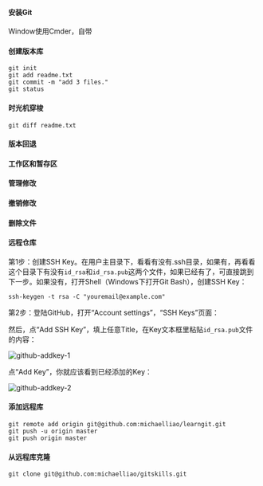 #### 安装Git

Window使用Cmder，自带

#### 创建版本库

```shell
git init
git add readme.txt
git commit -m "add 3 files."
git status
```

#### 时光机穿梭

```shell
git diff readme.txt 
```

#### 版本回退

#### 工作区和暂存区

#### 管理修改

#### 撤销修改

#### 删除文件

#### 远程仓库

第1步：创建SSH Key。在用户主目录下，看看有没有.ssh目录，如果有，再看看这个目录下有没有`id_rsa`和`id_rsa.pub`这两个文件，如果已经有了，可直接跳到下一步。如果没有，打开Shell（Windows下打开Git Bash），创建SSH Key：

```shell
ssh-keygen -t rsa -C "youremail@example.com"
```

第2步：登陆GitHub，打开“Account settings”，“SSH Keys”页面：

然后，点“Add SSH Key”，填上任意Title，在Key文本框里粘贴`id_rsa.pub`文件的内容：

![github-addkey-1](http://www.liaoxuefeng.com/files/attachments/001384908342205cc1234dfe1b541ff88b90b44b30360da000/0)

点“Add Key”，你就应该看到已经添加的Key：

![github-addkey-2](http://www.liaoxuefeng.com/files/attachments/0013849083502905a4caa2dc6984acd8e39aa5ae5ad6c83000/0)

#### 添加远程库

```shell
git remote add origin git@github.com:michaelliao/learngit.git
git push -u origin master
git push origin master
```

#### 从远程库克隆

```shell
git clone git@github.com:michaelliao/gitskills.git
```